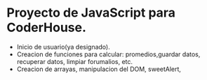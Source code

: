 # Proyecto de JavaScript para CoderHouse.

- Inicio de usuario(ya designado).
- Creacion de funciones para calcular: promedios,guardar datos, recuperar datos, limpiar forumalios, etc.
- Creacion de arrayas, manipulacion del DOM, sweetAlert, 

